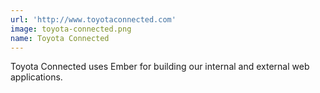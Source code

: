 ```yaml
---
url: 'http://www.toyotaconnected.com'
image: toyota-connected.png
name: Toyota Connected
---
```

Toyota Connected uses Ember for building our internal and external web applications.